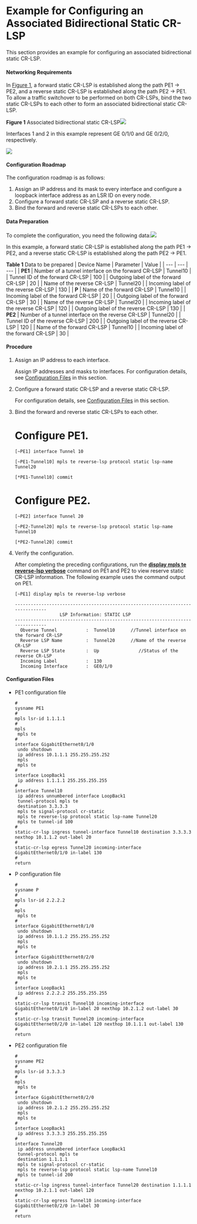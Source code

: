 Example for Configuring an Associated Bidirectional Static CR-LSP
=================================================================

This section provides an example for configuring an associated bidirectional static CR-LSP.

#### Networking Requirements

In [Figure 1](#EN-US_TASK_0172368309__fig_dc_vrp_te-p2p_cfg_020101), a forward static CR-LSP is established along the path PE1 -> PE2, and a reverse static CR-LSP is established along the path PE2 -> PE1. To allow a traffic switchover to be performed on both CR-LSPs, bind the two static CR-LSPs to each other to form an associated bidirectional static CR-LSP.

**Figure 1** Associated bidirectional static CR-LSP![](../../../../public_sys-resources/note_3.0-en-us.png) 

Interfaces 1 and 2 in this example represent GE 0/1/0 and GE 0/2/0, respectively.


  
![](images/fig_dc_vrp_te-p2p_cfg_020101.png)

#### Configuration Roadmap

The configuration roadmap is as follows:

1. Assign an IP address and its mask to every interface and configure a loopback interface address as an LSR ID on every node.
2. Configure a forward static CR-LSP and a reverse static CR-LSP.
3. Bind the forward and reverse static CR-LSPs to each other.

#### Data Preparation

To complete the configuration, you need the following data:![](../../../../public_sys-resources/note_3.0-en-us.png) 

In this example, a forward static CR-LSP is established along the path PE1 -> PE2, and a reverse static CR-LSP is established along the path PE2 -> PE1.



**Table 1** Data to be prepared
| Device Name | Parameter | Value |
| --- | --- | --- |
| **PE1** | Number of a tunnel interface on the forward CR-LSP | Tunnel10 |
| Tunnel ID of the forward CR-LSP | 100 |
| Outgoing label of the forward CR-LSP | 20 |
| Name of the reverse CR-LSP | Tunnel20 |
| Incoming label of the reverse CR-LSP | 130 |
| **P** | Name of the forward CR-LSP | Tunnel10 |
| Incoming label of the forward CR-LSP | 20 |
| Outgoing label of the forward CR-LSP | 30 |
| Name of the reverse CR-LSP | Tunnel20 |
| Incoming label of the reverse CR-LSP | 120 |
| Outgoing label of the reverse CR-LSP | 130 |
| **PE2** | Number of a tunnel interface on the reverse CR-LSP | Tunnel20 |
| Tunnel ID of the reverse CR-LSP | 200 |
| Outgoing label of the reverse CR-LSP | 120 |
| Name of the forward CR-LSP | Tunnel10 |
| Incoming label of the forward CR-LSP | 30 |



#### Procedure

1. Assign an IP address to each interface.
   
   
   
   Assign IP addresses and masks to interfaces. For configuration details, see [Configuration Files](#EN-US_TASK_0172368309__section_dc_vrp_cfg_00383505) in this section.
2. Configure a forward static CR-LSP and a reverse static CR-LSP.
   
   
   
   For configuration details, see [Configuration Files](#EN-US_TASK_0172368309__section_dc_vrp_cfg_00383505) in this section.
3. Bind the forward and reverse static CR-LSPs to each other.
   
   
   
   # Configure PE1.
   
   ```
   [~PE1] interface Tunnel 10
   ```
   ```
   [~PE1-Tunnel10] mpls te reverse-lsp protocol static lsp-name Tunnel20
   ```
   ```
   [*PE1-Tunnel10] commit
   ```
   
   # Configure PE2.
   
   ```
   [~PE2] interface Tunnel 20
   ```
   ```
   [~PE2-Tunnel20] mpls te reverse-lsp protocol static lsp-name Tunnel10
   ```
   ```
   [*PE2-Tunnel20] commit
   ```
4. Verify the configuration.
   
   
   
   After completing the preceding configurations, run the [**display mpls te reverse-lsp verbose**](cmdqueryname=display+mpls+te+reverse-lsp+verbose) command on PE1 and PE2 to view reserve static CR-LSP information. The following example uses the command output on PE1.
   
   ```
   [~PE1] display mpls te reverse-lsp verbose
   ```
   ```
   -------------------------------------------------------------------------------
                    LSP Information: STATIC LSP
   -------------------------------------------------------------------------------
     Obverse Tunnel           :  Tunnel10      //Tunnel interface on the forward CR-LSP
     Reverse LSP Name         :  Tunnel20      //Name of the reverse CR-LSP
     Reverse LSP State        :  Up               //Status of the reverse CR-LSP
     Incoming Label           :  130
     Incoming Interface       :  GE0/1/0
   ```

#### Configuration Files

* PE1 configuration file
  
  ```
  #
  sysname PE1
  #
  mpls lsr-id 1.1.1.1
  #
  mpls
   mpls te
  #
  interface GigabitEthernet0/1/0
   undo shutdown
   ip address 10.1.1.1 255.255.255.252
   mpls
   mpls te
  #
  interface LoopBack1
   ip address 1.1.1.1 255.255.255.255
  #
  interface Tunnel10
   ip address unnumbered interface LoopBack1
   tunnel-protocol mpls te
   destination 3.3.3.3
   mpls te signal-protocol cr-static
   mpls te reverse-lsp protocol static lsp-name Tunnel20
   mpls te tunnel-id 100
  #
  static-cr-lsp ingress tunnel-interface Tunnel10 destination 3.3.3.3 nexthop 10.1.1.2 out-label 20
  #
  static-cr-lsp egress Tunnel20 incoming-interface GigabitEthernet0/1/0 in-label 130
  #
  return
  ```
* P configuration file
  
  ```
  #
  sysname P
  #
  mpls lsr-id 2.2.2.2
  #
  mpls
   mpls te
  #
  interface GigabitEthernet0/1/0
   undo shutdown
   ip address 10.1.1.2 255.255.255.252
   mpls
   mpls te
  #
  interface GigabitEthernet0/2/0
   undo shutdown
   ip address 10.2.1.1 255.255.255.252
   mpls
   mpls te
  #
  interface LoopBack1
   ip address 2.2.2.2 255.255.255.255
  #               
  static-cr-lsp transit Tunnel10 incoming-interface GigabitEthernet0/1/0 in-label 20 nexthop 10.2.1.2 out-label 30
  #
  static-cr-lsp transit Tunnel20 incoming-interface GigabitEthernet0/2/0 in-label 120 nexthop 10.1.1.1 out-label 130
  #
  return
  ```
* PE2 configuration file
  
  ```
  #
  sysname PE2
  #
  mpls lsr-id 3.3.3.3
  #
  mpls
   mpls te
  #
  interface GigabitEthernet0/2/0
   undo shutdown
   ip address 10.2.1.2 255.255.255.252
   mpls
   mpls te
  #
  interface LoopBack1
   ip address 3.3.3.3 255.255.255.255
  #
  interface Tunnel20
   ip address unnumbered interface LoopBack1
   tunnel-protocol mpls te
   destination 1.1.1.1
   mpls te signal-protocol cr-static
   mpls te reverse-lsp protocol static lsp-name Tunnel10
   mpls te tunnel-id 200
  #
  static-cr-lsp ingress tunnel-interface Tunnel20 destination 1.1.1.1 nexthop 10.2.1.1 out-label 120
  #
  static-cr-lsp egress Tunnel10 incoming-interface GigabitEthernet0/2/0 in-label 30
  #
  return
  ```